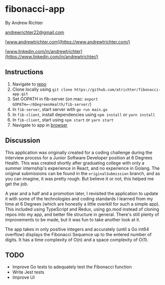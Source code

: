# fibonacci-app

By Andrew Richter

[andrewrichter22@gmail.com](mailto:andrewrichter22@gmail.com)

[www.andrewtrichter.com](https://www.andrewtrichter.com/)

[www.linkedin.com/in/andrewtrichter](https://www.linkedin.com/in/andrewtrichter/)

## Instructions

1. Navigate to [repo](https://github.com/atrichter/fibonacci-app)
2. Clone locally using
   `git clone https://github.com/atrichter/fibonacci-app.git`
3. Set GOPATH in fib-server (on mac: `export GOPATH=~/6DegreesHealth/fib-server/`)
4. In `fib-server`, start server with `go run main.go`
5. In `fib-client`, install dependencies using `npm install` or `yarn install`
6. In `fib-client`, start using `npm start` or `yarn start`
7. Navigate to app in [browser](http://localhost:3000)


## Discussion

This application was originally created for a coding challenge during the interview process for a Junior Software Developer position at 6 Degrees Health. This was created shortly after graduating college with only a summer internship's experience in React, and no experience in Golang. The original submissions can be found in the `originalSubmission` branch, and as you can imagine, it was pretty rough. But believe it or not, this helped me get the job.

A year and a half and a promotion later, I revisited the application to update it with some of the technologies and coding standards I learned from my time at 6 Degrees (which are honestly a little overkill for such a simple app). This included using TypeScript and Redux, using go.mod instead of cloning repos into my app, and better file structure in general. There's still plenty of improvements to be made, but it was fun to take another look at it.

The app takes in only positive integers and accurately (until a Go int64 overflow) displays the Fibonacci Sequence up to the entered number of digits. It has a time complexity of O(n) and a space complexity of O(1).


## TODO

- Improve Go tests to adequately test the Fibonacci function
- Write Jest tests
- Improve UI
